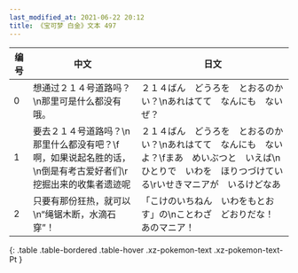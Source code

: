 ```yaml
---
last_modified_at: 2021-06-22 20:12
title: 《宝可梦 白金》文本 497
---
```

| 编号 | 中文 | 日文 |
| ---- | ---- | ---- |
| 0 | 想通过２１４号道路吗？\n那里可是什么都没有哦。 | ２１４ばん　どうろを　とおるのかい？\nあれはてて　なんにも　ないぜ？ |
| 1 | 要去２１４号道路吗？\n那里什么都没有吧？\f啊，如果说起名胜的话，\n倒是有考古爱好者们\r挖掘出来的收集者遗迹呢 | ２１４ばん　どうろを　とおるのかい？\nあれはてて　なんにも　ないよ？\fまあ　めいぶつと　いえば\nひとりで　いわを　ほりつづけている\rいせきマニアが　いるけどなあ |
| 2 | 只要有那份狂热，就可以\n“绳锯木断，水滴石穿”！ | 「こけのいちねん　いわをもとおす」の\nことわざ　どおりだな！　あのマニア！ |
{: .table .table-bordered .table-hover .xz-pokemon-text .xz-pokemon-text-Pt }